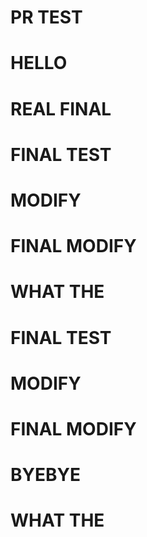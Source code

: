 # PR TEST
# HELLO
# REAL FINAL
# FINAL TEST
# MODIFY
# FINAL MODIFY

# WHAT THE 
# FINAL TEST
# MODIFY
# FINAL MODIFY
# BYEBYE


# WHAT THE 
